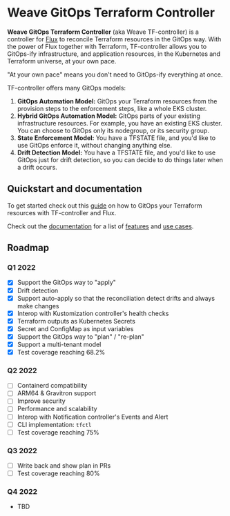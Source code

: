 # Weave GitOps Terraform Controller

**Weave GitOps Terraform Controller** (aka Weave TF-controller) is a controller for [Flux](https://fluxcd.io) to reconcile Terraform resources
in the GitOps way.
With the power of Flux together with Terraform, TF-controller allows you to GitOps-ify infrastructure,
and application resources, in the Kubernetes and Terraform universe, at your own pace.

"At your own pace" means you don't need to GitOps-ify everything at once.

TF-controller offers many GitOps models:
  1. **GitOps Automation Model:** GitOps your Terraform resources from the provision steps to the enforcement steps, like a whole EKS cluster.
  2. **Hybrid GitOps Automation Model:** GitOps parts of your existing infrastructure resources. For example, you have an existing EKS cluster.
     You can choose to GitOps only its nodegroup, or its security group.
  3. **State Enforcement Model:** You have a TFSTATE file, and you'd like to use GitOps enforce it, without changing anything else.
  4. **Drift Detection Model:** You have a TFSTATE file, and you'd like to use GitOps just for drift detection, so you can decide to do things later when a drift occurs.

## Quickstart and documentation

To get started check out this [guide](https://weaveworks.github.io/tf-controller/getting_started/) on how to GitOps your Terraform resources with TF-controller and Flux.

Check out the [documentation](https://weaveworks.github.io/tf-controller/) for a list of [features](https://weaveworks.github.io/tf-controller/#features) and [use cases](https://weaveworks.github.io/tf-controller/use_cases/).

## Roadmap

### Q1 2022
  * [x] Support the GitOps way to "apply"
  * [x] Drift detection
  * [x] Support auto-apply so that the reconciliation detect drifts and always make changes
  * [x] Interop with Kustomization controller's health checks
  * [x] Terraform outputs as Kubernetes Secrets
  * [x] Secret and ConfigMap as input variables
  * [x] Support the GitOps way to "plan" / "re-plan"
  * [x] Support a multi-tenant model
  * [x] Test coverage reaching 68.2%

### Q2 2022
  * [ ] Containerd compatibility
  * [ ] ARM64 & Gravitron support
  * [ ] Improve security 
  * [ ] Performance and scalability
  * [ ] Interop with Notification controller's Events and Alert
  * [ ] CLI implementation: `tfctl`
  * [ ] Test coverage reaching 75%

### Q3 2022
  * [ ] Write back and show plan in PRs
  * [ ] Test coverage reaching 80%

### Q4 2022
  * TBD
